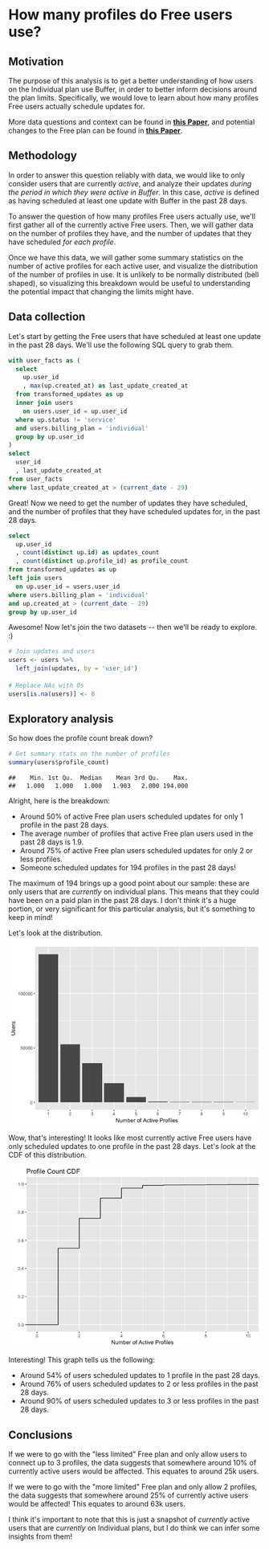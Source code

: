 How many profiles do Free users use?
================

Motivation
----------

The purpose of this analysis is to get a better understanding of how users on the Individual plan use Buffer, in order to better inform decisions around the plan limits. Specifically, we would love to learn about how many profiles Free users actually schedule updates for.

More data questions and context can be found in [**this Paper**](https://paper.dropbox.com/doc/Free-Plan-data-KJNJLDW3KtfMdZK4Z6DRS), and potential changes to the Free plan can be found in [**this Paper**](https://paper.dropbox.com/doc/Free-plan-changes-DVheYkvNs3yiE9Nhb9XRF).

Methodology
-----------

In order to answer this question reliably with data, we would like to only consider users that are currently *active*, and analyze their updates *during the period in which they were active in Buffer*. In this case, *active* is defined as having scheduled at least one update with Buffer in the past 28 days.

To answer the question of how many profiles Free users actually use, we'll first gather all of the currently active Free users. Then, we will gather data on the number of profiles they have, and the number of updates that they have scheduled *for each profile*.

Once we have this data, we will gather some summary statistics on the number of active profiles for each active user, and visualize the distribution of the number of profiles in use. It is unlikely to be normally distributed (bell shaped), so visualizing this breakdown would be useful to understanding the potential impact that changing the limits might have.

Data collection
---------------

Let's start by getting the Free users that have scheduled at least one update in the past 28 days. We'll use the following SQL query to grab them.

``` sql
with user_facts as (
  select
    up.user_id
    , max(up.created_at) as last_update_created_at
  from transformed_updates as up
  inner join users
    on users.user_id = up.user_id
  where up.status != 'service'
  and users.billing_plan = 'individual'
  group by up.user_id
)
select
  user_id
  , last_update_created_at
from user_facts
where last_update_created_at > (current_date - 29)
```

Great! Now we need to get the number of updates they have scheduled, and the number of profiles that they have scheduled updates for, in the past 28 days.

``` sql
select
  up.user_id
  , count(distinct up.id) as updates_count
  , count(distinct up.profile_id) as profile_count
from transformed_updates as up
left join users
  on up.user_id = users.user_id
where users.billing_plan = 'individual'
and up.created_at > (current_date - 29)
group by up.user_id
```

Awesome! Now let's join the two datasets -- then we'll be ready to explore. :)

``` r
# Join updates and users
users <- users %>%
  left_join(updates, by = 'user_id')

# Replace NAs with 0s
users[is.na(users)] <- 0
```

Exploratory analysis
--------------------

So how does the profile count break down?

``` r
# Get summary stats on the number of profiles
summary(users$profile_count)
```

    ##    Min. 1st Qu.  Median    Mean 3rd Qu.    Max. 
    ##   1.000   1.000   1.000   1.903   2.000 194.000

Alright, here is the breakdown:

-   Around 50% of active Free plan users scheduled updates for only 1 profile in the past 28 days.
-   The average number of profiles that active Free plan users used in the past 28 days is 1.9.
-   Around 75% of active Free plan users scheduled updates for only 2 or less profiles.
-   Someone scheduled updates for 194 profiles in the past 28 days!

The maximum of 194 brings up a good point about our sample: these are only users that are *currently* on individual plans. This means that they could have been on a paid plan in the past 28 days. I don't think it's a huge portion, or very significant for this particular analysis, but it's something to keep in mind!

Let's look at the distribution.

![](free_profile_usage_files/figure-markdown_github/unnamed-chunk-10-1.png)

Wow, that's interesting! It looks like most currently active Free users have only scheduled updates to one profile in the past 28 days. Let's look at the CDF of this distribution.

![](free_profile_usage_files/figure-markdown_github/unnamed-chunk-11-1.png)

Interesting! This graph tells us the following:

-   Around 54% of users scheduled updates to 1 profile in the past 28 days.
-   Around 76% of users scheduled updates to 2 or less profiles in the past 28 days.
-   Around 90% of users scheduled updates to 3 or less profiles in the past 28 days.

Conclusions
-----------

If we were to go with the "less limited" Free plan and only allow users to connect up to 3 profiles, the data suggests that somewhere around 10% of currently active users would be affected. This equates to around 25k users.

If we were to go with the "more limited" Free plan and only allow 2 profiles, the data suggests that somewhere around 25% of currently active users would be affected! This equates to around 63k users.

I think it's important to note that this is just a snapshot of *currently* active users that are *currently* on Individual plans, but I do think we can infer some insights from them!
